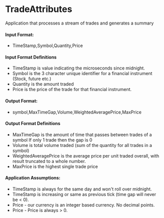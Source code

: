 # TradeAttributes
Application that processes a stream of trades and generates a summary

#### Input Format:
- TimeStamp,Symbol,Quantity,Price

#### Input Format Definitions
- TimeStamp is value indicating the microseconds since midnight.
- Symbol is the 3 character unique identifier for a financial 
  instrument (Stock, future etc.)
- Quantity is the amount traded
- Price is the price of the trade for that financial instrument.

#### Output Format:
- symbol,MaxTimeGap,Volume,WeightedAveragePrice,MaxPrice

#### Output Format Definitions
- MaxTimeGap is the amount of time that passes between trades of a symbol
  If only 1 trade then the gap is 0
- Volume is total volume traded (sum of the quantity for all trades
  in a symbol)
- WeightedAveragePrice is the average price per unit traded overall,
  with result truncated to a whole number.
- MaxPrice is the highest single trade price


#### Application Assumptions:
- TimeStamp is always for the same day and won't roll over midnight.
- TimeStamp is increasing or same as previous tick (time gap will never be < 0).
- Price - our currency is an integer based currency.  No decimal points.
- Price - Price is always > 0.


